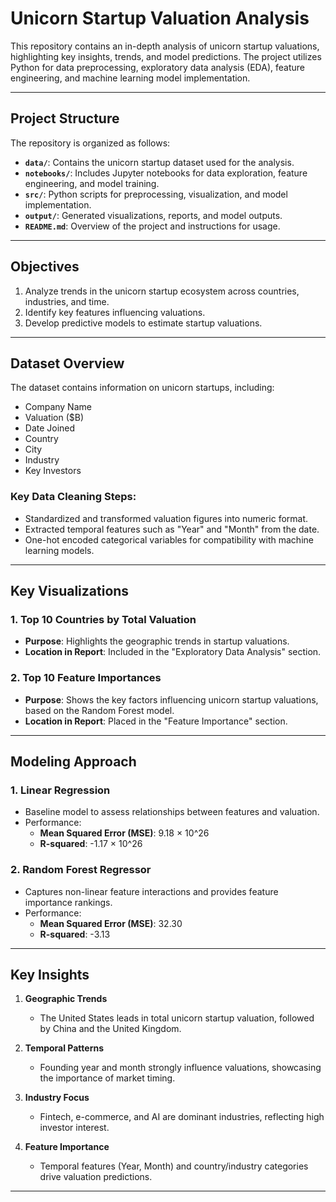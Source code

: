 # Unicorn Startup Valuation Analysis

This repository contains an in-depth analysis of unicorn startup valuations, highlighting key insights, trends, and model predictions. The project utilizes Python for data preprocessing, exploratory data analysis (EDA), feature engineering, and machine learning model implementation.

---

## Project Structure

The repository is organized as follows:

- **`data/`**: Contains the unicorn startup dataset used for the analysis.
- **`notebooks/`**: Includes Jupyter notebooks for data exploration, feature engineering, and model training.
- **`src/`**: Python scripts for preprocessing, visualization, and model implementation.
- **`output/`**: Generated visualizations, reports, and model outputs.
- **`README.md`**: Overview of the project and instructions for usage.

---

## Objectives

1. Analyze trends in the unicorn startup ecosystem across countries, industries, and time.
2. Identify key features influencing valuations.
3. Develop predictive models to estimate startup valuations.

---

## Dataset Overview

The dataset contains information on unicorn startups, including:
- Company Name
- Valuation ($B)
- Date Joined
- Country
- City
- Industry
- Key Investors

### Key Data Cleaning Steps:
- Standardized and transformed valuation figures into numeric format.
- Extracted temporal features such as "Year" and "Month" from the date.
- One-hot encoded categorical variables for compatibility with machine learning models.

---

## Key Visualizations

### 1. **Top 10 Countries by Total Valuation**
   - **Purpose**: Highlights the geographic trends in startup valuations.
   - **Location in Report**: Included in the "Exploratory Data Analysis" section.



### 2. **Top 10 Feature Importances**
   - **Purpose**: Shows the key factors influencing unicorn startup valuations, based on the Random Forest model.
   - **Location in Report**: Placed in the "Feature Importance" section.



---

## Modeling Approach

### 1. Linear Regression
- Baseline model to assess relationships between features and valuation.
- Performance:
  - **Mean Squared Error (MSE)**: 9.18 × 10^26
  - **R-squared**: -1.17 × 10^26

### 2. Random Forest Regressor
- Captures non-linear feature interactions and provides feature importance rankings.
- Performance:
  - **Mean Squared Error (MSE)**: 32.30
  - **R-squared**: -3.13

---

## Key Insights

1. **Geographic Trends**
   - The United States leads in total unicorn startup valuation, followed by China and the United Kingdom.

2. **Temporal Patterns**
   - Founding year and month strongly influence valuations, showcasing the importance of market timing.

3. **Industry Focus**
   - Fintech, e-commerce, and AI are dominant industries, reflecting high investor interest.

4. **Feature Importance**
   - Temporal features (Year, Month) and country/industry categories drive valuation predictions.

---
